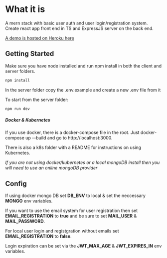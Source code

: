 # What it is

A mern stack with basic user auth and user login/registration system. Create react app front end in TS and ExpressJS server on the back end.

[A demo is hosted on Heroku here](https://frozen-ravine-16461.herokuapp.com/) 

## Getting Started

Make sure you have node installed and run npm install in both the client and server folders.

```javascript
npm install
```

In the server folder copy the .env.example and create a new .env file from it

To start from the server folder:
```javascript
npm run dev
```

##### Docker & Kubernetes
If you use docker, there is a docker-compose file in the root. Just docker-compose up --build and go to http://localhost:3000. 

There is also a k8s folder with a README for instructions on using Kubernetes.

*If you are not using docker/kubernetes or a local mongoDB install then you will need to use an online mongoDB provider*

## Config

If using docker mongo DB set **DB_ENV** to local & set the neccessary **MONGO** env variables.

If you want to use the email system for user registration then set **EMAIL_REGISTRATION** to **true**
and be sure to set **MAIL_USER** & **MAIL_PASSWORD**.

For local user login and registgration without emails set **EMAIL_REGISTRATION** to **false**.

Login expiration can be set via the **JWT_MAX_AGE** & **JWT_EXPIRES_IN** env variables.
